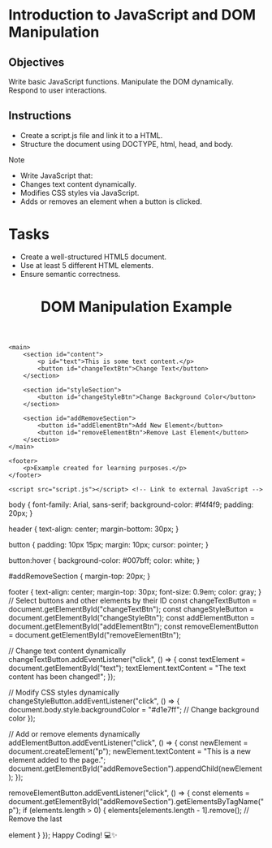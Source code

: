# Introduction to JavaScript and DOM Manipulation

## Objectives

Write basic JavaScript functions.
Manipulate the DOM dynamically.
Respond to user interactions.

## Instructions

- Create a script.js file and link it to a HTML.
- Structure the document using DOCTYPE, html, head, and body.

>[!NOTE]
>  - Write JavaScript that:
>  - Changes text content dynamically.
>  - Modifies CSS styles via JavaScript.
>  - Adds or removes an element when a button is clicked.


# Tasks
- Create a well-structured HTML5 document.
- Use at least 5 different HTML elements.
- Ensure semantic correctness.
<!DOCTYPE html>
<html lang="en">
<head>
    <meta charset="UTF-8">
    <meta name="viewport" content="width=device-width, initial-scale=1.0">
    <title>Dynamic DOM Manipulation</title>
    <link rel="stylesheet" href="styles.css"> <!-- Link to external CSS -->
</head>
<body>
    <header>
        <h1>DOM Manipulation Example</h1>
    </header>

    <main>
        <section id="content">
            <p id="text">This is some text content.</p>
            <button id="changeTextBtn">Change Text</button>
        </section>

        <section id="styleSection">
            <button id="changeStyleBtn">Change Background Color</button>
        </section>

        <section id="addRemoveSection">
            <button id="addElementBtn">Add New Element</button>
            <button id="removeElementBtn">Remove Last Element</button>
        </section>
    </main>

    <footer>
        <p>Example created for learning purposes.</p>
    </footer>

    <script src="script.js"></script> <!-- Link to external JavaScript -->
</body>
</html>
body {
    font-family: Arial, sans-serif;
    background-color: #f4f4f9;
    padding: 20px;
}

header {
    text-align: center;
    margin-bottom: 30px;
}

button {
    padding: 10px 15px;
    margin: 10px;
    cursor: pointer;
}

button:hover {
    background-color: #007bff;
    color: white;
}

#addRemoveSection {
    margin-top: 20px;
}

footer {
    text-align: center;
    margin-top: 30px;
    font-size: 0.9em;
    color: gray;
}
// Select buttons and other elements by their ID
const changeTextButton = document.getElementById("changeTextBtn");
const changeStyleButton = document.getElementById("changeStyleBtn");
const addElementButton = document.getElementById("addElementBtn");
const removeElementButton = document.getElementById("removeElementBtn");

// Change text content dynamically
changeTextButton.addEventListener("click", () => {
    const textElement = document.getElementById("text");
    textElement.textContent = "The text content has been changed!";
});

// Modify CSS styles dynamically
changeStyleButton.addEventListener("click", () => {
    document.body.style.backgroundColor = "#d1e7ff";  // Change background color
});

// Add or remove elements dynamically
addElementButton.addEventListener("click", () => {
    const newElement = document.createElement("p");
    newElement.textContent = "This is a new element added to the page.";
    document.getElementById("addRemoveSection").appendChild(newElement);
});

removeElementButton.addEventListener("click", () => {
    const elements = document.getElementById("addRemoveSection").getElementsByTagName("p");
    if (elements.length > 0) {
        elements[elements.length - 1].remove(); // Remove the last <p> element
    }
});
Happy Coding! 💻✨
